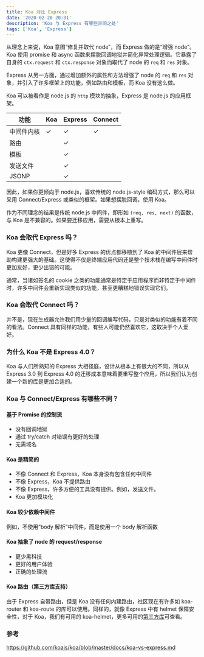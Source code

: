 ```yaml
---
title: Koa 对比 Express
date: '2020-02-20 20:31'
description: 'Koa 与 Express 有哪些异同之处'
tags: ['Koa', 'Express']
---
```


从理念上来说，Koa 意图“修复并取代 node”，而 Express 做的是“增强 node”。Koa 使用 promise 和 async 函数来摆脱回调地狱并简化异常处理逻辑。它暴露了自身的 `ctx.request` 和 `ctx.response` 对象而取代了 node 的 `req` 和 `res` 对象。

Express 从另一方面，通过增加额外的属性和方法增强了 node 的 `req` 和 `res` 对象，并引入了许多框架上的功能，例如路由和模板，而 Koa 没有这么做。

Koa 可以被看作是 node.js 的 `http` 模块的抽象，Express 是 node.js 的应用框架。

| 功能       | Koa | Express | Connect |
| ---------- | --- | ------- | ------- |
| 中间件内核 | ✓   | ✓       | ✓       |
| 路由       |     | ✓       |         |
| 模板       |     | ✓       |         |
| 发送文件   |     | ✓       |         |
| JSONP      |     | ✓       |         |

因此，如果你更倾向于 node.js，喜欢传统的 node.js-style 编码方式，那么可以采用 Connect/Express 或类似的框架。如果想摆脱回调，使用 Koa。

作为不同理念的结果是传统 node.js 中间件，即形如 `(req, res, next)` 的函数，与 Koa 是不兼容的。如果要迁移应用，需要从根本上重写。

### Koa 会取代 Express 吗？

Koa 更像 Connect，但是好多 Express 的优点都移植到了 Koa 的中间件层来帮助构建更强大的基础。这使得不仅是终端应用代码还是整个技术栈在编写中间件时更加友好，更少出错的可能。

通常，当诸如签名的 cookie 之类的功能通常是特定于应用程序而非特定于中间件时，许多中间件会重新实现类似的功能，甚至更糟糕地错误实现它们。

### Koa 会取代 Connect 吗？

并不是，现在生成器允许我们用少量的回调编写代码，只是对类似的功能有着不同的看法。Connect 具有同样的功能，有些人可能仍然喜欢它，这取决于个人爱好。

### 为什么 Koa 不是 Express 4.0？

Koa 与人们所熟知的 Express 大相径庭，设计从根本上有很大的不同，所以从 Express 3.0 到 Express 4.0 的迁移成本意味着要重写整个应用，所以我们认为创建一个新的库是更加合适的。

### Koa 与 Connect/Express 有哪些不同？

#### 基于 Promise 的控制流

- 没有回调地狱
- 通过 try/catch 对错误有更好的处理
- 无需域名

#### Koa 是精简的

- 不像 Connect 和 Express，Koa 本身没有包含任何中间件
- 不像 Express，Koa 不提供路由
- 不像 Express，许多方便的工具没有提供。例如，发送文件。
- Koa 更加模块化

#### Koa 较少依赖中间件

例如，不使用“body 解析”中间件，而是使用一个 body 解析函数

#### Koa 抽象了 node 的 request/response

- 更少黑科技
- 更好的用户体验
- 正确的处理流

#### Koa 路由（第三方库支持）

由于 Express 自带路由，但是 Koa 没有任何内建路由，社区现在有许多如 koa-router 和 koa-route 的库可以使用。同样的，就像 Express 中有 helmet 保障安全性，对于 Koa，我们有可用的 koa-helmet，更多可用的[第三方库](https://github.com/koajs/koa/wiki)可查看。

### 参考

<https://github.com/koajs/koa/blob/master/docs/koa-vs-express.md>
